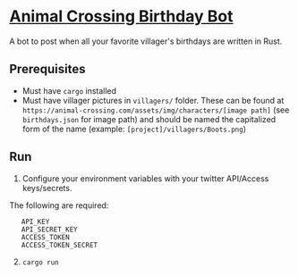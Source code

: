 # [Animal Crossing Birthday Bot](https://twitter.com/ACBirthdayBot)

A bot to post when all your favorite villager's birthdays are written in Rust.

## Prerequisites

* Must have `cargo` installed
* Must have villager pictures in `villagers/` folder. These can be found at `https://animal-crossing.com/assets/img/characters/[image path]` (see `birthdays.json` for image path) and should be named the capitalized form of the name (example: `[project]/villagers/Boots.png`)

## Run

1. Configure your environment variables with your twitter API/Access keys/secrets.

The following are required:
```
   API_KEY
   API_SECRET_KEY
   ACCESS_TOKEN
   ACCESS_TOKEN_SECRET
```

2. `cargo run`

